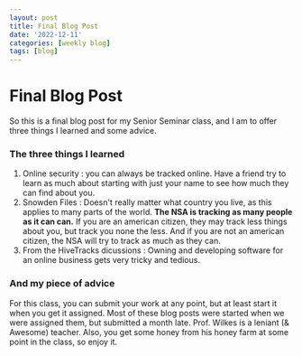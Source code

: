 ```yaml
---
layout: post
title: Final Blog Post
date: '2022-12-11'
categories: [weekly blog]
tags: [blog]
---
```


# Final Blog Post

So this is a final blog post for my Senior Seminar class, and I am to offer three things I learned and some advice.

### The three things I learned
1) Online security : you can always be tracked online. Have a friend try to learn as much about starting with just your name to see how much they can find about you.
2) Snowden Files : Doesn't really matter what country you live, as this applies to many parts of the world. **The NSA is tracking as many people as it can can.** If you are an american citizen, they may track less things about you, but track you none the less. And if you are not an american citizen, the NSA will try to track as much as they can.
3) From the HiveTracks dicussions : Owning and developing software for an online business gets very tricky and tedious.

### And my piece of advice
For this class, you can submit your work at any point, but at least start it when you get it assigned. Most of these blog posts were started when we were assigned them, but submitted a month late. Prof. Wilkes is a leniant (& Awesome) teacher. Also, you get some honey from his honey farm at some point in the class, so enjoy it.

